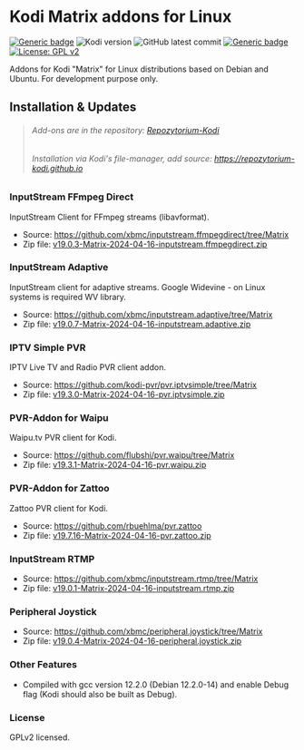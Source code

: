 # Kodi Matrix addons for Linux
[![Generic badge](https://img.shields.io/badge/Platform-KODI-<COLOR>.svg)](https://kodi.tv/)
![Kodi version](https://img.shields.io/badge/Versions-19-orange)
![GitHub latest commit](https://img.shields.io/github/last-commit/zuzia-dev/Kodi-Matrix-addons-for-Linux?color=00BFFF)
[![Generic badge](https://img.shields.io/badge/Repository-Yes-yellow.svg)](https://kodi.tv/)
[![License: GPL v2](https://img.shields.io/badge/License-GPL_v2-blue.svg)](https://www.gnu.org/licenses/old-licenses/gpl-2.0.html)

Addons for Kodi "Matrix" for Linux distributions based on Debian and Ubuntu. For development purpose only.


## Installation & Updates
> ###### Add-ons are in the repository: [Repozytorium-Kodi](https://repozytorium-kodi.github.io/Repozytorium-Kodi.zip)
> ###### Installation via Kodi's file-manager, add source: https://repozytorium-kodi.github.io

### InputStream FFmpeg Direct
InputStream Client for FFmpeg streams (libavformat).
- Source: https://github.com/xbmc/inputstream.ffmpegdirect/tree/Matrix
- Zip file: [v19.0.3-Matrix-2024-04-16-inputstream.ffmpegdirect.zip](https://github.com/zuzia-dev/Kodi-Matrix-addons-for-Linux/raw/main/v19.0.3-Matrix-2024-04-16-inputstream.ffmpegdirect.zip)

### InputStream Adaptive
InputStream client for adaptive streams. Google Widevine - on Linux systems is required WV library.
- Source: https://github.com/xbmc/inputstream.adaptive/tree/Matrix
- Zip file: [v19.0.7-Matrix-2024-04-16-inputstream.adaptive.zip](https://github.com/zuzia-dev/Kodi-Matrix-addons-for-Linux/raw/main/v19.0.7-Matrix-2024-04-16-inputstream.adaptive.zip)

### IPTV Simple PVR
IPTV Live TV and Radio PVR client addon.
 - Source: https://github.com/kodi-pvr/pvr.iptvsimple/tree/Matrix
 - Zip file: [v19.3.0-Matrix-2024-04-16-pvr.iptvsimple.zip](https://github.com/zuzia-dev/Kodi-Matrix-addons-for-Linux/raw/main/v19.3.0-Matrix-2024-04-16-pvr.iptvsimple.zip)

### PVR-Addon for Waipu
Waipu.tv PVR client for Kodi.
 - Source: https://github.com/flubshi/pvr.waipu/tree/Matrix
 - Zip file: [v19.3.1-Matrix-2024-04-16-pvr.waipu.zip](https://github.com/zuzia-dev/Kodi-Matrix-addons-for-Linux/raw/main/v19.3.1-Matrix-2024-04-16-pvr.waipu.zip)

### PVR-Addon for Zattoo
Zattoo PVR client for Kodi.
 - Source: https://github.com/rbuehlma/pvr.zattoo
 - Zip file: [v19.7.16-Matrix-2024-04-16-pvr.zattoo.zip](https://github.com/zuzia-dev/Kodi-Matrix-addons-for-Linux/raw/main/v19.7.16-Matrix-2024-04-16-pvr.zattoo.zip)

### InputStream RTMP
- Source: https://github.com/xbmc/inputstream.rtmp/tree/Matrix
- Zip file: [v19.0.1-Matrix-2024-04-16-inputstream.rtmp.zip](https://github.com/zuzia-dev/Kodi-Matrix-addons-for-Linux/raw/main/v19.0.1-Matrix-2024-04-16-inputstream.rtmp.zip)

### Peripheral Joystick
- Source: https://github.com/xbmc/peripheral.joystick/tree/Matrix
- Zip file: [v19.0.4-Matrix-2024-04-16-peripheral.joystick.zip](https://github.com/zuzia-dev/Kodi-Matrix-addons-for-Linux/raw/main/v19.0.4-Matrix-2024-04-16-peripheral.joystick.zip)

### Other Features
- Compiled with gcc version 12.2.0 (Debian 12.2.0-14) and enable Debug flag (Kodi should also be built as Debug).

### License
GPLv2 licensed.
